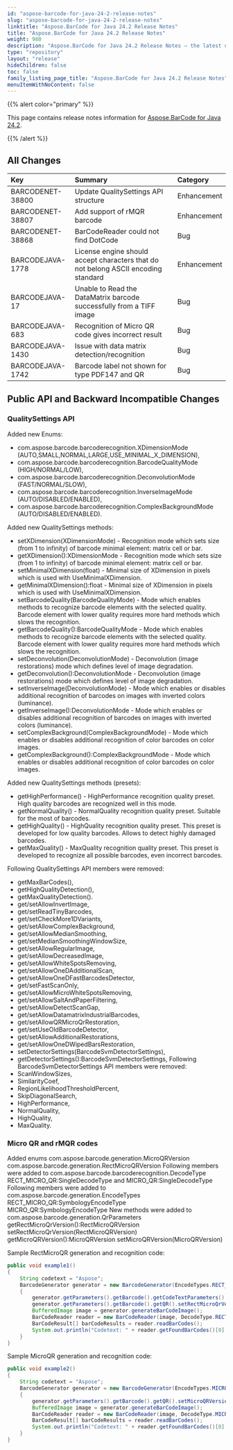 ```yaml
---
id: "aspose-barcode-for-java-24-2-release-notes"
slug: "aspose-barcode-for-java-24-2-release-notes"
linktitle: "Aspose.BarCode for Java 24.2 Release Notes"
title: "Aspose.BarCode for Java 24.2 Release Notes"
weight: 980
description: "Aspose.BarCode for Java 24.2 Release Notes – the latest updates and fixes."
type: "repository"
layout: "release"
hideChildren: false
toc: false
family_listing_page_title: "Aspose.BarCode for Java 24.2 Release Notes"
menuItemWithNoContent: false
---
```


{{% alert color="primary" %}}

This page contains release notes information for [Aspose.BarCode for Java 24.2](https://releases.aspose.com/barcode/java/24-2/).

{{% /alert %}}
## **All Changes**

|**Key**|**Summary**| **Category** |
| :- | :- |:-------------|
|BARCODENET-38800|Update QualitySettings API structure|Enhancement|
|BARCODENET-38807|Add support of rMQR barcode|Enhancement|
|BARCODENET-38868|BarCodeReader could not find DotCode|Bug|
|BARCODEJAVA-1778|License engine should accept characters that do not belong ASCII encoding standard|Enhancement|
|BARCODEJAVA-17|Unable to Read the DataMatrix barcode successfully from a TIFF image|Bug|
|BARCODEJAVA-683|Recognition of Micro QR code gives incorrect result|Bug|
|BARCODEJAVA-1430|Issue with data matrix detection/recognition|Bug|
|BARCODEJAVA-1742|Barcode label not shown for type PDF147 and QR|Bug|

## **Public API and Backward Incompatible Changes**
### QualitySettings API

Added new Enums:
- com.aspose.barcode.barcoderecognition.XDimensionMode (AUTO,SMALL,NORMAL,LARGE,USE_MINIMAL_X_DIMENSION),
- com.aspose.barcode.barcoderecognition.BarcodeQualityMode (HIGH/NORMAL/LOW),
- com.aspose.barcode.barcoderecognition.DeconvolutionMode (FAST/NORMAL/SLOW),
- com.aspose.barcode.barcoderecognition.InverseImageMode (AUTO/DISABLED/ENABLED),
- com.aspose.barcode.barcoderecognition.ComplexBackgroundMode (AUTO/DISABLED/ENABLED).

Added new QualitySettings methods:
- setXDimension(XDimensionMode) - Recognition mode which sets size (from 1 to infinity) of barcode minimal element: matrix cell or bar.
- getXDimension():XDimensionMode - Recognition mode which sets size (from 1 to infinity) of barcode minimal element: matrix cell or bar.
- setMinimalXDimension(float) - Minimal size of XDimension in pixels which is used with UseMinimalXDimension.
- getMinimalXDimension():float - Minimal size of XDimension in pixels which is used with UseMinimalXDimension.
- setBarcodeQuality(BarcodeQualityMode) - Mode which enables methods to recognize barcode elements with the selected quality. Barcode element with lower quality requires more hard methods which slows the recognition.
- getBarcodeQuality():BarcodeQualityMode - Mode which enables methods to recognize barcode elements with the selected quality. Barcode element with lower quality requires more hard methods which slows the recognition.
- setDeconvolution(DeconvolutionMode) - Deconvolution (image restorations) mode which defines level of image degradation.
- getDeconvolution():DeconvolutionMode - Deconvolution (image restorations) mode which defines level of image degradation.
- setInverseImage(DeconvolutionMode) - Mode which enables or disables additional recognition of barcodes on images with inverted colors (luminance).
- getInverseImage():DeconvolutionMode - Mode which enables or disables additional recognition of barcodes on images with inverted colors (luminance).
- setComplexBackground(ComplexBackgroundMode) - Mode which enables or disables additional recognition of color barcodes on color images.
- getComplexBackground():ComplexBackgroundMode - Mode which enables or disables additional recognition of color barcodes on color images.

Added new QualitySettings methods (presets):
- getHighPerformance() - HighPerformance recognition quality preset. High quality barcodes are recognized well in this mode.
- getNormalQuality() - NormalQuality recognition quality preset. Suitable for the most of barcodes.
- getHighQuality() - HighQuality recognition quality preset. This preset is developed for low quality barcodes. Allows to detect highly damaged barcodes.
- getMaxQuality() - MaxQuality recognition quality preset. This preset is developed to recognize all possible barcodes, even incorrect barcodes.

Following QualitySettings API members were removed:
- getMaxBarCodes(),
- getHighQualityDetection(),
- getMaxQualityDetection().
- get/setAllowInvertImage,
- get/setReadTinyBarcodes,
- get/setCheckMore1DVariants,
- get/setAllowComplexBackground,
- get/setAllowMedianSmoothing,
- get/setMedianSmoothingWindowSize,
- get/setAllowRegularImage,
- get/setAllowDecreasedImage,
- get/setAllowWhiteSpotsRemoving,
- get/setAllowOneDAdditionalScan,
- get/setAllowOneDFastBarcodesDetector,
- get/setFastScanOnly,
- get/setAllowMicroWhiteSpotsRemoving,
- get/setAllowSaltAndPaperFiltering,
- get/setAllowDetectScanGap,
- get/setAllowDatamatrixIndustrialBarcodes,
- get/setAllowQRMicroQrRestoration,
- get/setUseOldBarcodeDetector,
- get/setAllowAdditionalRestorations,
- get/setAllowOneDWipedBarsRestoration,
- setDetectorSettings(BarcodeSvmDetectorSettings),
- getDetectorSettings():BarcodeSvmDetectorSettings,
Following BarcodeSvmDetectorSettings API members were removed:
- ScanWindowSizes,
- SimilarityCoef,
- RegionLikelihoodThresholdPercent,
- SkipDiagonalSearch,
- HighPerformance,
- NormalQuality,
- HighQuality,
- MaxQuality.

### Micro QR and rMQR codes
Added enums
com.aspose.barcode.generation.MicroQRVersion
com.aspose.barcode.generation.RectMicroQRVersion
Following members were added to com.aspose.barcode.barcoderecognition.DecodeType
RECT_MICRO_QR:SingleDecodeType and
MICRO_QR:SingleDecodeType 
Following members were added to com.aspose.barcode.generation.EncodeTypes
RECT_MICRO_QR:SymbologyEncodeType
MICRO_QR:SymbologyEncodeType
New methods were added to com.aspose.barcode.generation.QrParameters
getRectMicroQrVersion():RectMicroQRVersion
setRectMicroQrVersion(RectMicroQRVersion)
getMicroQRVersion():MicroQRVersion
setMicroQRVersion(MicroQRVersion)

Sample RectMicroQR generation and recognition code:
```java
public void example1()
{
    String codetext = "Aspose";
    BarcodeGenerator generator = new BarcodeGenerator(EncodeTypes.RECT_MICRO_QR, codetext);
    {
        generator.getParameters().getBarcode().getCodeTextParameters().setLocation(CodeLocation.BELOW);
        generator.getParameters().getBarcode().getQR().setRectMicroQrVersion(R11x77);
        BufferedImage image = generator.generateBarCodeImage();
        BarCodeReader reader = new BarCodeReader(image, DecodeType.RECT_MICRO_QR);
        BarCodeResult[] barCodeResults = reader.readBarCodes();
        System.out.println("Codetext: " + reader.getFoundBarCodes()[0].getCodeText());
    }
}
```

Sample MicroQR generation and recognition code:
```Java
public void example2()
{
    String codetext = "Aspose";
    BarcodeGenerator generator = new BarcodeGenerator(EncodeTypes.MICRO_QR, codetext);
    {
        generator.getParameters().getBarcode().getQR().setMicroQRVersion(M4);
        BufferedImage image = generator.generateBarCodeImage();
        BarCodeReader reader = new BarCodeReader(image, DecodeType.MICRO_QR);
        BarCodeResult[] barCodeResults = reader.readBarCodes();
        System.out.println("Codetext: " + reader.getFoundBarCodes()[0].getCodeText());
    }
}
```
